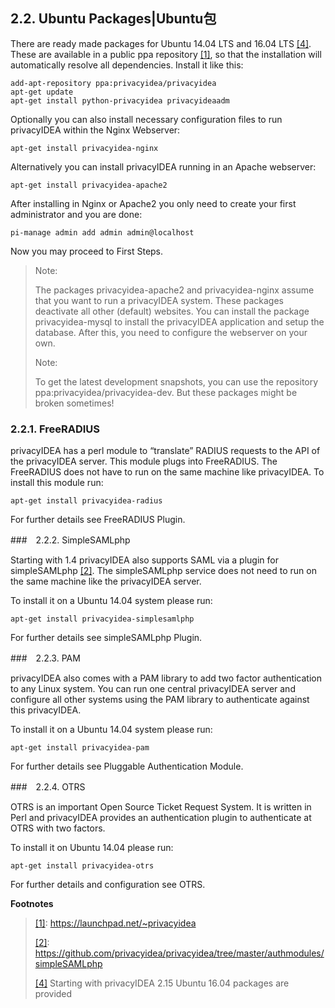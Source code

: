 ## 2.2. Ubuntu Packages|Ubuntu包

There are ready made packages for Ubuntu 14.04 LTS and 16.04 LTS <span id="id1">[[4]](#ubuntu1604)</span>. These are available in a public ppa repository <span id="id2">[[1]](#ppa)</span>, so that the installation will automatically resolve all dependencies. Install it like this:

```
add-apt-repository ppa:privacyidea/privacyidea
apt-get update
apt-get install python-privacyidea privacyideaadm
```

Optionally you can also install necessary configuration files to run privacyIDEA within the Nginx Webserver:

```
apt-get install privacyidea-nginx
```

Alternatively you can install privacyIDEA running in an Apache webserver:

```
apt-get install privacyidea-apache2
```

After installing in Nginx or Apache2 you only need to create your first administrator and you are done:

```
pi-manage admin add admin admin@localhost
```

Now you may proceed to First Steps.

> Note:
> 
> The packages privacyidea-apache2 and privacyidea-nginx assume that you want to run a privacyIDEA system. These packages deactivate all other (default) websites. You can install the package privacyidea-mysql to install the privacyIDEA application and setup the database. After this, you need to configure the webserver on your own.
> 
> Note:
> 
> To get the latest development snapshots, you can use the repository ppa:privacyidea/privacyidea-dev. But these packages might be broken sometimes!

### 2.2.1. FreeRADIUS

privacyIDEA has a perl module to “translate” RADIUS requests to the API of the privacyIDEA server. This module plugs into FreeRADIUS. The FreeRADIUS does not have to run on the same machine like privacyIDEA. To install this module run:

```
apt-get install privacyidea-radius
```

For further details see FreeRADIUS Plugin.

###　2.2.2. SimpleSAMLphp

Starting with 1.4 privacyIDEA also supports SAML via a plugin for simpleSAMLphp <span id="id3">[[2]](#simplesaml)</span>. The simpleSAMLphp service does not need to run on the same machine like the privacyIDEA server.

To install it on a Ubuntu 14.04 system please run:

```
apt-get install privacyidea-simplesamlphp
```

For further details see simpleSAMLphp Plugin.

###　2.2.3. PAM

privacyIDEA also comes with a PAM library to add two factor authentication to any Linux system. You can run one central privacyIDEA server and configure all other systems using the PAM library to authenticate against this privacyIDEA.

To install it on a Ubuntu 14.04 system please run:

```
apt-get install privacyidea-pam
```

For further details see Pluggable Authentication Module.

###　2.2.4. OTRS

OTRS is an important Open Source Ticket Request System. It is written in Perl and privacyIDEA provides an authentication plugin to authenticate at OTRS with two factors.

To install it on Ubuntu 14.04 please run:

```
apt-get install privacyidea-otrs
```

For further details and configuration see OTRS.

**Footnotes**

> [[1]](#id2): https://launchpad.net/~privacyidea<span id="ppa"><span>
> 
> [[2]](#id3):	https://github.com/privacyidea/privacyidea/tree/master/authmodules/simpleSAMLphp<span id="simplesaml"></span>
> 
> [3]: http://www.otrs.com/
> 
> [[4]](#id1) Starting with privacyIDEA 2.15 Ubuntu 16.04 packages are provided<span id="ubuntu1604"></span>
